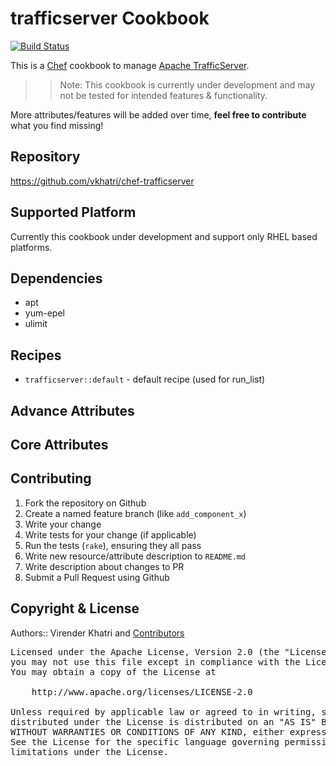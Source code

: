 trafficserver Cookbook
======================

[![Build Status](https://travis-ci.org/vkhatri/chef-trafficserver.svg?branch=master)](https://travis-ci.org/vkhatri/chef-trafficserver)

This is a [Chef] cookbook to manage [Apache TrafficServer].

>> Note: This cookbook is currently under development and may not be tested for intended
features & functionality.

More attributes/features will be added over time, **feel free to contribute** what
you find missing!


## Repository

https://github.com/vkhatri/chef-trafficserver


## Supported Platform

Currently this cookbook under development and support only RHEL based platforms.


## Dependencies

- apt
- yum-epel
- ulimit

## Recipes

- `trafficserver::default`      - default recipe (used for run_list)


## Advance Attributes


## Core Attributes


## Contributing

1. Fork the repository on Github
2. Create a named feature branch (like `add_component_x`)
3. Write your change
4. Write tests for your change (if applicable)
5. Run the tests (`rake`), ensuring they all pass
6. Write new resource/attribute description to `README.md`
7. Write description about changes to PR
8. Submit a Pull Request using Github


## Copyright & License

Authors:: Virender Khatri and [Contributors]

<pre>
Licensed under the Apache License, Version 2.0 (the "License");
you may not use this file except in compliance with the License.
You may obtain a copy of the License at

    http://www.apache.org/licenses/LICENSE-2.0

Unless required by applicable law or agreed to in writing, software
distributed under the License is distributed on an "AS IS" BASIS,
WITHOUT WARRANTIES OR CONDITIONS OF ANY KIND, either express or implied.
See the License for the specific language governing permissions and
limitations under the License.
</pre>


[Chef]: https://www.chef.io/
[Apache TrafficServer]: http://trafficserver.apache.org/
[Contributors]: https://github.com/vkhatri/chef-trafficserver/graphs/contributors
